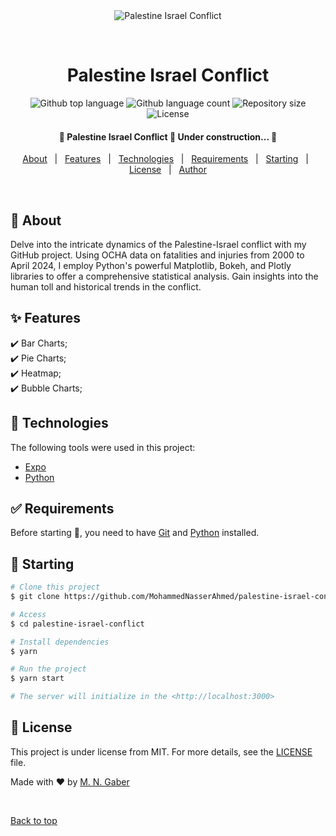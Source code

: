 <div align="center" id="top"> 
  <img src="./.github/app.gif" alt="Palestine Israel Conflict" />

  &#xa0;

  <!-- <a href="https://palestineisraelconflict.netlify.app">Demo</a> -->
</div>

<h1 align="center">Palestine Israel Conflict</h1>

<p align="center">
  <img alt="Github top language" src="https://img.shields.io/github/languages/top/MohammedNasserAhmed/palestine-israel-conflict?color=56BEB8">

  <img alt="Github language count" src="https://img.shields.io/github/languages/count/MohammedNasserAhmed/palestine-israel-conflict?color=51BGB8">

  <img alt="Repository size" src="https://img.shields.io/github/repo-size/MohammedNasserAhmed/palestine-israel-conflict?color=51RYR7">

  <img alt="License" src="https://img.shields.io/github/license/MohammedNasserAhmed/palestine-israel-conflict?color=56BEB8">

  
</p>

<!-- Status -->

<h4 align="center"> 
	🚧  Palestine Israel Conflict 🚀 Under construction...  🚧
</h4> 

<!--<hr> -->

<p align="center">
  <a href="#dart-about">About</a> &#xa0; | &#xa0; 
  <a href="#sparkles-features">Features</a> &#xa0; | &#xa0;
  <a href="#rocket-technologies">Technologies</a> &#xa0; | &#xa0;
  <a href="#white_check_mark-requirements">Requirements</a> &#xa0; | &#xa0;
  <a href="#checkered_flag-starting">Starting</a> &#xa0; | &#xa0;
  <a href="#memo-license">License</a> &#xa0; | &#xa0;
  <a href="https://github.com/MohammedNasserAhmed" target="_blank">Author</a>
</p>

<br>

## :dart: About 

Delve into the intricate dynamics of the Palestine-Israel conflict with my GitHub project. Using OCHA data on fatalities and injuries from 2000 to April 2024, I employ Python's powerful Matplotlib, Bokeh, and Plotly libraries to offer a comprehensive statistical analysis. Gain insights into the human toll and historical trends in the conflict.

## :sparkles: Features 

:heavy_check_mark: Bar Charts;\
:heavy_check_mark: Pie Charts;\
:heavy_check_mark: Heatmap;\
:heavy_check_mark: Bubble Charts;

## :rocket: Technologies 

The following tools were used in this project:

- [Expo](https://expo.io/)
- [Python](https://nodejs.org/)

## :white_check_mark: Requirements

Before starting :checkered_flag:, you need to have [Git](https://git-scm.com) and [Python](https://python.org) installed.

## :checkered_flag: Starting

```bash
# Clone this project
$ git clone https://github.com/MohammedNasserAhmed/palestine-israel-conflict

# Access
$ cd palestine-israel-conflict

# Install dependencies
$ yarn

# Run the project
$ yarn start

# The server will initialize in the <http://localhost:3000>
```

## :memo: License 

This project is under license from MIT. For more details, see the [LICENSE](LICENSE.md) file.


Made with :heart: by <a href="https://github.com/MohammedNasserAhmed" target="_blank">M. N. Gaber</a>

&#xa0;

<a href="#top">Back to top</a>

